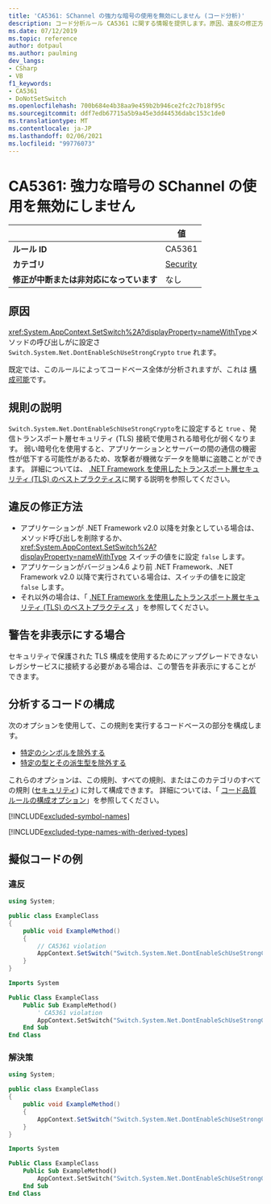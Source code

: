 ```yaml
---
title: 'CA5361: SChannel の強力な暗号の使用を無効にしません (コード分析)'
description: コード分析ルール CA5361 に関する情報を提供します。原因、違反の修正方法、非表示にするタイミングなどが含まれます。
ms.date: 07/12/2019
ms.topic: reference
author: dotpaul
ms.author: paulming
dev_langs:
- CSharp
- VB
f1_keywords:
- CA5361
- DoNotSetSwitch
ms.openlocfilehash: 700b684e4b38aa9e459b2b946ce2fc2c7b18f95c
ms.sourcegitcommit: ddf7edb67715a5b9a45e3dd44536dabc153c1de0
ms.translationtype: MT
ms.contentlocale: ja-JP
ms.lasthandoff: 02/06/2021
ms.locfileid: "99776073"
---
```

# <a name="ca5361-do-not-disable-schannel-use-of-strong-crypto"></a>CA5361: 強力な暗号の SChannel の使用を無効にしません

| | 値 |
|-|-|
| **ルール ID** |CA5361|
| **カテゴリ** |[Security](security-warnings.md)|
| **修正が中断または非対応になっています** |なし|

## <a name="cause"></a>原因

<xref:System.AppContext.SetSwitch%2A?displayProperty=nameWithType>メソッドの呼び出しがに設定さ `Switch.System.Net.DontEnableSchUseStrongCrypto` `true` れます。

既定では、このルールによってコードベース全体が分析されますが、これは [構成可能](#configure-code-to-analyze)です。

## <a name="rule-description"></a>規則の説明

`Switch.System.Net.DontEnableSchUseStrongCrypto`をに設定すると `true` 、発信トランスポート層セキュリティ (TLS) 接続で使用される暗号化が弱くなります。 弱い暗号化を使用すると、アプリケーションとサーバーの間の通信の機密性が低下する可能性があるため、攻撃者が機微なデータを簡単に盗聴ことができます。 詳細については、 [.NET Framework を使用したトランスポート層セキュリティ (TLS) のベストプラクティス](../../../framework/network-programming/tls.md#switchsystemnetdontenableschusestrongcrypto)に関する説明を参照してください。

## <a name="how-to-fix-violations"></a>違反の修正方法

- アプリケーションが .NET Framework v2.0 以降を対象としている場合は、メソッド呼び出しを削除するか、 <xref:System.AppContext.SetSwitch%2A?displayProperty=nameWithType> スイッチの値をに設定 `false` します。
- アプリケーションがバージョン4.6 より前 .NET Framework、.NET Framework v2.0 以降で実行されている場合は、スイッチの値をに設定 `false` します。
- それ以外の場合は、「 [.NET Framework を使用したトランスポート層セキュリティ (TLS) のベストプラクティス](../../../framework/network-programming/tls.md) 」を参照してください。

## <a name="when-to-suppress-warnings"></a>警告を非表示にする場合

セキュリティで保護された TLS 構成を使用するためにアップグレードできないレガシサービスに接続する必要がある場合は、この警告を非表示にすることができます。

## <a name="configure-code-to-analyze"></a>分析するコードの構成

次のオプションを使用して、この規則を実行するコードベースの部分を構成します。

- [特定のシンボルを除外する](#exclude-specific-symbols)
- [特定の型とその派生型を除外する](#exclude-specific-types-and-their-derived-types)

これらのオプションは、この規則、すべての規則、またはこのカテゴリのすべての規則 ([セキュリティ](security-warnings.md)) に対して構成できます。 詳細については、「 [コード品質ルールの構成オプション](../code-quality-rule-options.md)」を参照してください。

[!INCLUDE[excluded-symbol-names](~/includes/code-analysis/excluded-symbol-names.md)]

[!INCLUDE[excluded-type-names-with-derived-types](~/includes/code-analysis/excluded-type-names-with-derived-types.md)]

## <a name="pseudo-code-examples"></a>擬似コードの例

### <a name="violation"></a>違反

```csharp
using System;

public class ExampleClass
{
    public void ExampleMethod()
    {
        // CA5361 violation
        AppContext.SetSwitch("Switch.System.Net.DontEnableSchUseStrongCrypto", true);
    }
}
```

```vb
Imports System

Public Class ExampleClass
    Public Sub ExampleMethod()
        ' CA5361 violation
        AppContext.SetSwitch("Switch.System.Net.DontEnableSchUseStrongCrypto", true)
    End Sub
End Class
```

### <a name="solution"></a>解決策

```csharp
using System;

public class ExampleClass
{
    public void ExampleMethod()
    {
        AppContext.SetSwitch("Switch.System.Net.DontEnableSchUseStrongCrypto", false);
    }
}
```

```vb
Imports System

Public Class ExampleClass
    Public Sub ExampleMethod()
        AppContext.SetSwitch("Switch.System.Net.DontEnableSchUseStrongCrypto", false)
    End Sub
End Class
```
